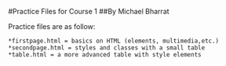 #Practice Files for Course 1
##By Michael Bharrat

Practice files are as follow:

	*firstpage.html = basics on HTML (elements, multimedia,etc.)
	*secondpage.html = styles and classes with a small table
	*table.html = a more advanced table with style elements
